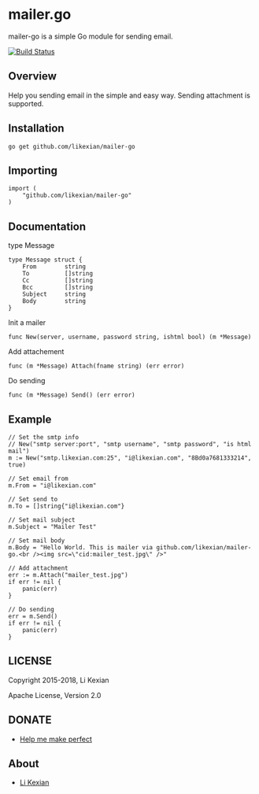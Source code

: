 # mailer.go

mailer-go is a simple Go module for sending email.

[![Build Status](https://secure.travis-ci.org/likexian/mailer-go.png)](https://secure.travis-ci.org/likexian/mailer-go)

## Overview

Help you sending email in the simple and easy way. Sending attachment is supported.

## Installation

    go get github.com/likexian/mailer-go

## Importing

    import (
        "github.com/likexian/mailer-go"
    )

## Documentation

type Message

    type Message struct {
        From        string
        To          []string
        Cc          []string
        Bcc         []string
        Subject     string
        Body        string
    }

Init a mailer

    func New(server, username, password string, ishtml bool) (m *Message)

Add attachement

    func (m *Message) Attach(fname string) (err error)

Do sending

    func (m *Message) Send() (err error)

## Example

    // Set the smtp info
    // New("smtp server:port", "smtp username", "smtp password", "is html mail")
    m := New("smtp.likexian.com:25", "i@likexian.com", "8Bd0a7681333214", true)

    // Set email from
    m.From = "i@likexian.com"

    // Set send to
    m.To = []string{"i@likexian.com"}

    // Set mail subject
    m.Subject = "Mailer Test"

    // Set mail body
    m.Body = "Hello World. This is mailer via github.com/likexian/mailer-go.<br /><img src=\"cid:mailer_test.jpg\" />"

    // Add attachment
    err := m.Attach("mailer_test.jpg")
    if err != nil {
        panic(err)
    }

    // Do sending
    err = m.Send()
    if err != nil {
        panic(err)
    }

## LICENSE

Copyright 2015-2018, Li Kexian

Apache License, Version 2.0

## DONATE

- [Help me make perfect](https://www.likexian.com/donate/)

## About

- [Li Kexian](https://www.likexian.com/)
